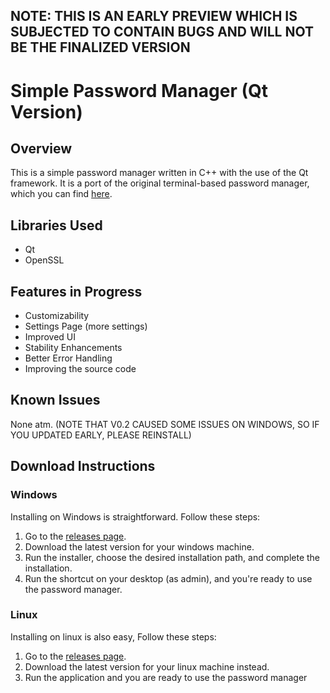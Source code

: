 ## NOTE: THIS IS AN EARLY PREVIEW WHICH IS SUBJECTED TO CONTAIN BUGS AND WILL NOT BE THE FINALIZED VERSION ##
# Simple Password Manager (Qt Version)

## Overview
This is a simple password manager written in C++ with the use of the Qt framework. It is a port of the original terminal-based password manager, which you can find [here](https://github.com/globbertot/simple-password-manager).

## Libraries Used
- Qt
- OpenSSL

## Features in Progress
- Customizability
- Settings Page (more settings)
- Improved UI
- Stability Enhancements
- Better Error Handling
- Improving the source code

## Known Issues
None atm.
(NOTE THAT V0.2 CAUSED SOME ISSUES ON WINDOWS, SO IF YOU UPDATED EARLY, PLEASE REINSTALL)

## Download Instructions
### Windows
Installing on Windows is straightforward. Follow these steps:

1. Go to the [releases page](https://github.com/globbertot/simplePasswordMan/releases).
2. Download the latest version for your windows machine.
3. Run the installer, choose the desired installation path, and complete the installation.
4. Run the shortcut on your desktop (as admin), and you're ready to use the password manager.

### Linux
Installing on linux is also easy, Follow these steps:

1. Go to the [releases page](https://github.com/globbertot/simplePasswordMan/releases).
2. Download the latest version for your linux machine instead.
3. Run the application and you are ready to use the password manager
